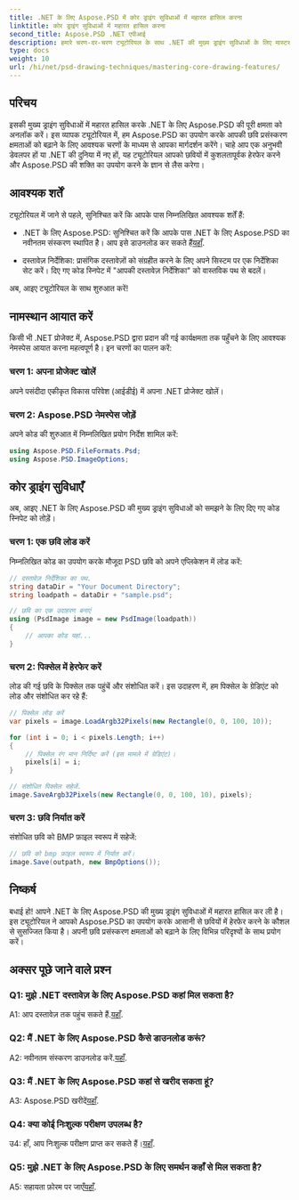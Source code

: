 ```yaml
---
title: .NET के लिए Aspose.PSD में कोर ड्राइंग सुविधाओं में महारत हासिल करना
linktitle: कोर ड्राइंग सुविधाओं में महारत हासिल करना
second_title: Aspose.PSD .NET एपीआई
description: हमारे चरण-दर-चरण ट्यूटोरियल के साथ .NET की मुख्य ड्राइंग सुविधाओं के लिए मास्टर Aspose.PSD। छवि प्रसंस्करण कौशल को सहजता से बढ़ाएं।
type: docs
weight: 10
url: /hi/net/psd-drawing-techniques/mastering-core-drawing-features/
---
```

## परिचय

इसकी मुख्य ड्राइंग सुविधाओं में महारत हासिल करके .NET के लिए Aspose.PSD की पूरी क्षमता को अनलॉक करें। इस व्यापक ट्यूटोरियल में, हम Aspose.PSD का उपयोग करके आपकी छवि प्रसंस्करण क्षमताओं को बढ़ाने के लिए आवश्यक चरणों के माध्यम से आपका मार्गदर्शन करेंगे। चाहे आप एक अनुभवी डेवलपर हों या .NET की दुनिया में नए हों, यह ट्यूटोरियल आपको छवियों में कुशलतापूर्वक हेरफेर करने और Aspose.PSD की शक्ति का उपयोग करने के ज्ञान से लैस करेगा।

## आवश्यक शर्तें

ट्यूटोरियल में जाने से पहले, सुनिश्चित करें कि आपके पास निम्नलिखित आवश्यक शर्तें हैं:

-  .NET के लिए Aspose.PSD: सुनिश्चित करें कि आपके पास .NET के लिए Aspose.PSD का नवीनतम संस्करण स्थापित है। आप इसे डाउनलोड कर सकते हैं[यहाँ](https://releases.aspose.com/psd/net/).

- दस्तावेज़ निर्देशिका: प्रासंगिक दस्तावेज़ों को संग्रहीत करने के लिए अपने सिस्टम पर एक निर्देशिका सेट करें। दिए गए कोड स्निपेट में "आपकी दस्तावेज़ निर्देशिका" को वास्तविक पथ से बदलें।

अब, आइए ट्यूटोरियल के साथ शुरुआत करें!

## नामस्थान आयात करें

किसी भी .NET प्रोजेक्ट में, Aspose.PSD द्वारा प्रदान की गई कार्यक्षमता तक पहुँचने के लिए आवश्यक नेमस्पेस आयात करना महत्वपूर्ण है। इन चरणों का पालन करें:

### चरण 1: अपना प्रोजेक्ट खोलें

अपने पसंदीदा एकीकृत विकास परिवेश (आईडीई) में अपना .NET प्रोजेक्ट खोलें।

### चरण 2: Aspose.PSD नेमस्पेस जोड़ें

अपने कोड की शुरुआत में निम्नलिखित प्रयोग निर्देश शामिल करें:

```csharp
using Aspose.PSD.FileFormats.Psd;
using Aspose.PSD.ImageOptions;
```

## कोर ड्राइंग सुविधाएँ

अब, आइए .NET के लिए Aspose.PSD की मुख्य ड्राइंग सुविधाओं को समझने के लिए दिए गए कोड स्निपेट को तोड़ें।

### चरण 1: एक छवि लोड करें

निम्नलिखित कोड का उपयोग करके मौजूदा PSD छवि को अपने एप्लिकेशन में लोड करें:

```csharp
// दस्तावेज़ निर्देशिका का पथ.
string dataDir = "Your Document Directory";
string loadpath = dataDir + "sample.psd";

// छवि का एक उदाहरण बनाएं
using (PsdImage image = new PsdImage(loadpath))
{
    // आपका कोड यहां...
}
```

### चरण 2: पिक्सेल में हेरफेर करें

लोड की गई छवि के पिक्सेल तक पहुंचें और संशोधित करें। इस उदाहरण में, हम पिक्सेल के ग्रेडिएंट को लोड और संशोधित कर रहे हैं:

```csharp
// पिक्सेल लोड करें
var pixels = image.LoadArgb32Pixels(new Rectangle(0, 0, 100, 10));

for (int i = 0; i < pixels.Length; i++)
{
    // पिक्सेल रंग मान निर्दिष्ट करें (इस मामले में ग्रेडिएंट)।
    pixels[i] = i;
}

// संशोधित पिक्सेल सहेजें.
image.SaveArgb32Pixels(new Rectangle(0, 0, 100, 10), pixels);
```

### चरण 3: छवि निर्यात करें

संशोधित छवि को BMP फ़ाइल स्वरूप में सहेजें:

```csharp
// छवि को bmp फ़ाइल स्वरूप में निर्यात करें।
image.Save(outpath, new BmpOptions());
```

## निष्कर्ष

बधाई हो! आपने .NET के लिए Aspose.PSD की मुख्य ड्राइंग सुविधाओं में महारत हासिल कर ली है। इस ट्यूटोरियल ने आपको Aspose.PSD का उपयोग करके आसानी से छवियों में हेरफेर करने के कौशल से सुसज्जित किया है। अपनी छवि प्रसंस्करण क्षमताओं को बढ़ाने के लिए विभिन्न परिदृश्यों के साथ प्रयोग करें।

## अक्सर पूछे जाने वाले प्रश्न

### Q1: मुझे .NET दस्तावेज़ के लिए Aspose.PSD कहां मिल सकता है?

 A1: आप दस्तावेज़ तक पहुंच सकते हैं.[यहाँ](https://reference.aspose.com/psd/net/).

### Q2: मैं .NET के लिए Aspose.PSD कैसे डाउनलोड करूं?

 A2: नवीनतम संस्करण डाउनलोड करें.[यहाँ](https://releases.aspose.com/psd/net/).

### Q3: मैं .NET के लिए Aspose.PSD कहां से खरीद सकता हूं?

 A3: Aspose.PSD खरीदें[यहाँ](https://purchase.aspose.com/buy).

### Q4: क्या कोई निःशुल्क परीक्षण उपलब्ध है?

 उ4: हाँ, आप निःशुल्क परीक्षण प्राप्त कर सकते हैं।[यहाँ](https://releases.aspose.com/).

### Q5: मुझे .NET के लिए Aspose.PSD के लिए समर्थन कहाँ से मिल सकता है?

 A5: सहायता फ़ोरम पर जाएँ[यहाँ](https://forum.aspose.com/c/psd/34).